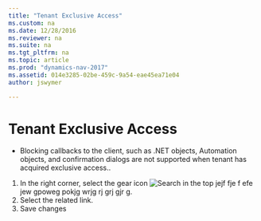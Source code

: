 ```yaml
---
title: "Tenant Exclusive Access"
ms.custom: na
ms.date: 12/28/2016
ms.reviewer: na
ms.suite: na
ms.tgt_pltfrm: na
ms.topic: article
ms.prod: "dynamics-nav-2017"
ms.assetid: 014e3285-02be-459c-9a54-eae45ea71e04
author: jswymer

---
```

# Tenant Exclusive Access
-   Blocking callbacks to the client, such as .NET objects, Automation objects, and confirmation dialogs are not supported when tenant has acquired exclusive access..  

1.  In the right corner, select the gear icon  ![Search](media/search_small.png "Search for page or report") in the top jejf  fje f efe jew gpoweg pokjg wrjg rj grj gjr g.
2. Select the related link.
3.  Save changes
